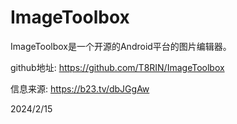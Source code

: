 # ImageToolbox

ImageToolbox是一个开源的Android平台的图片编辑器。  

github地址: https://github.com/T8RIN/ImageToolbox  


信息来源: https://b23.tv/dbJGgAw  


2024/2/15  
